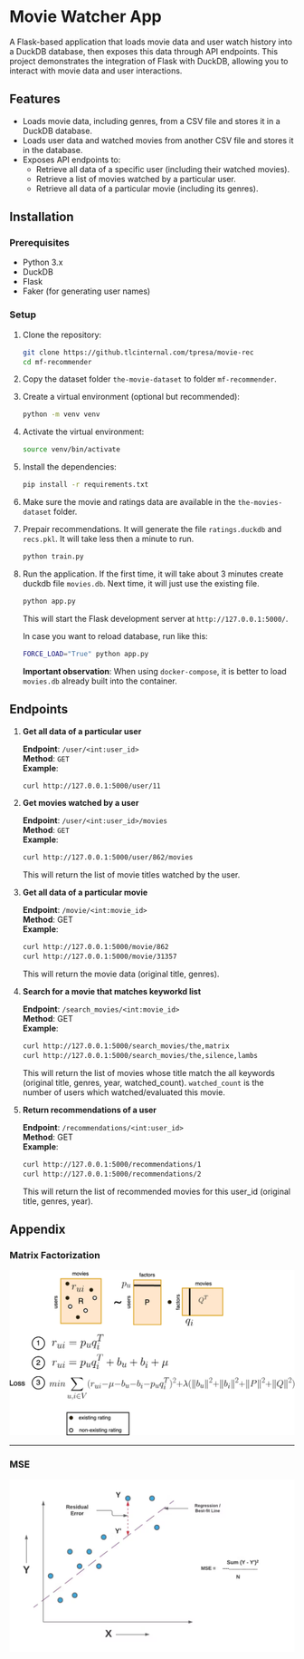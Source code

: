 # Movie Watcher App

A Flask-based application that loads movie data and user watch history into a DuckDB database, then exposes this data through API endpoints. This project demonstrates the integration of Flask with DuckDB, allowing you to interact with movie data and user interactions.

## Features
- Loads movie data, including genres, from a CSV file and stores it in a DuckDB database.
- Loads user data and watched movies from another CSV file and stores it in the database.
- Exposes API endpoints to:
  - Retrieve all data of a specific user (including their watched movies).
  - Retrieve a list of movies watched by a particular user.
  - Retrieve all data of a particular movie (including its genres).

## Installation

### Prerequisites
- Python 3.x
- DuckDB
- Flask
- Faker (for generating user names)

### Setup

1. Clone the repository:

    ```bash
    git clone https://github.tlcinternal.com/tpresa/movie-rec
    cd mf-recommender
    ```

2. Copy the dataset folder `the-movie-dataset` to folder `mf-recommender`.
   
3. Create a virtual environment (optional but recommended):

    ```bash
    python -m venv venv
    ```

4. Activate the virtual environment:

    ```bash
    source venv/bin/activate
    ```

5. Install the dependencies:

    ```bash
    pip install -r requirements.txt
    ```

6. Make sure the movie and ratings data are available in the `the-movies-dataset` folder.

7. Prepair recommendations. It will generate the file `ratings.duckdb` and `recs.pkl`. It will take less then a minute to run.
    ```bash
    python train.py
    ```

8. Run the application. If the first time, it will take about 3 minutes create duckdb file `movies.db`. Next time, it will just use the existing file.

    ```bash
    python app.py
    ```

    This will start the Flask development server at `http://127.0.0.1:5000/`.

    In case you want to reload database, run like this:
    ```bash
    FORCE_LOAD="True" python app.py
    ```

    **Important observation**: When using `docker-compose`, it is better to load `movies.db` already built into the container. 

## Endpoints

1. **Get all data of a particular user**

   **Endpoint**: `/user/<int:user_id>`<br>
   **Method**: `GET`<br>
   **Example**:<br>
   ```bash
   curl http://127.0.0.1:5000/user/11
   ```

2. **Get movies watched by a user**

    **Endpoint**: `/user/<int:user_id>/movies`<br>
    **Method**: `GET`<br>
    **Example**:<br>

    ```bash
    curl http://127.0.0.1:5000/user/862/movies
    ```
    This will return the list of movie titles watched by the user.

3. **Get all data of a particular movie**

    **Endpoint**: `/movie/<int:movie_id>`<br>
    **Method**: GET<br>
    **Example**:<br>

    ```bash
    curl http://127.0.0.1:5000/movie/862
    curl http://127.0.0.1:5000/movie/31357
    ```
    This will return the movie data (original title, genres).

4. **Search for a movie that matches keyworkd list**

    **Endpoint**: `/search_movies/<int:movie_id>`<br>
    **Method**: GET<br>
    **Example**:<br>

    ```bash
    curl http://127.0.0.1:5000/search_movies/the,matrix
    curl http://127.0.0.1:5000/search_movies/the,silence,lambs
    ```
    This will return the list of movies whose title match the all keywords (original title, genres, year, watched_count). `watched_count` is the number of users which watched/evaluated this movie.


5. **Return recommendations of a user**

    **Endpoint**: `/recommendations/<int:user_id>`<br>
    **Method**: GET<br>
    **Example**:<br>

    ```bash
    curl http://127.0.0.1:5000/recommendations/1
    curl http://127.0.0.1:5000/recommendations/2
    ```
    This will return the list of recommended movies for this user_id (original title, genres, year).

## Appendix
### Matrix Factorization
![Matrix Factorization](images/matrix-factorization.png)

---

### MSE
![MSE](images/mse.png)